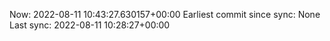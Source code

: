 Now: 2022-08-11 10:43:27.630157+00:00 Earliest commit since sync: None Last sync: 2022-08-11 10:28:27+00:00
